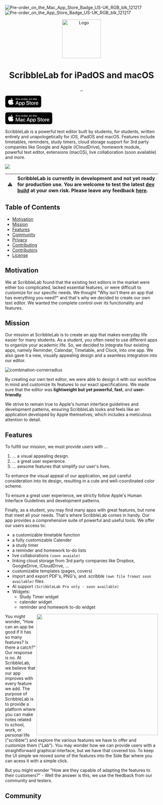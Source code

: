![Pre-order_on_the_Mac_App_Store_Badge_US-UK_RGB_blk_121217](https://github.com/ScribbleLabApp/ScribbleLab/assets/129311622/7486cc03-d3aa-4a5c-9d23-c153e536a89b)![Pre-order_on_the_App_Store_Badge_US-UK_RGB_blk_121217](https://github.com/ScribbleLabApp/ScribbleLab/assets/129311622/61de547e-25c1-44c8-8b88-db07107d757d)<p align="center">
  <img src="https://github.com/ScribbleLabApp/ScribbleLab/assets/129311622/d0f29969-ca3a-42c8-91d4-a3d437226ed9" alt="Logo" height="128">
  <h1 align="center">ScribbleLab for iPadOS and macOS</h1>
</p>

<p align="center">
  <a aria-label="Follow CodeMaster on Github" href="https://github.com/ScribbleLabApp" target="_blank">
    <img alt="" src="https://img.shields.io/badge/Follow%20@ScribbleLabApp-black.svg?style=for-the-badge&logo=Github">
  </a>
  <a aria-label="Read the Documentation" href="" target="_blank">
    <img alt="" src="https://img.shields.io/badge/Documentation-black.svg?style=for-the-badge&logo=readthedocs&logoColor=blue">
  </a>
  <a aria-label="Join the community on Discord (Soon)" href="" target="_blank">
    <img alt="" src="https://img.shields.io/badge/Join%20the%20community%20(Soon)-black.svg?style=for-the-badge&logo=Discord">
  </a>
</p>


<!-- Generator: Adobe Illustrator 21.1.0, SVG Export Plug-In . SVG Version: 6.00 Build 0)  -->
<svg version="1.1" id="livetype" xmlns="http://www.w3.org/2000/svg" xmlns:xlink="http://www.w3.org/1999/xlink" x="0px" y="0px"
	 width="120.6600037px" height="41px" viewBox="0 0 120.6600037 41" enable-background="new 0 0 120.6600037 41"
	 xml:space="preserve">
<g>
	<g>
		<g>
			<g>
				<path fill="#A6A6A6" d="M110.1352768,0H9.5351868C9.1684866,0,8.8061771,0,8.4404564,0.001953
					C8.1343069,0.003906,7.8305969,0.009766,7.5215082,0.014648C6.8559866,0.03125,6.1821566,0.072266,5.5176067,0.191406
					C4.848177,0.308594,4.2261066,0.508789,3.6167269,0.818359C3.0180967,1.125,2.4712083,1.52344,1.9980768,1.99707
					c-0.47852,0.4736301-0.875,1.0224601-1.17822,1.6210901c-0.311039,0.6084001-0.508305,1.2334001-0.625004,1.9033201
					c-0.120606,0.6621099-0.162109,1.3320398-0.179199,2.0019598C0.0063758,7.83008,0.0053998,8.1377001,0.0005084,8.4443398
					c0,0.3622999,0,0.7255802,0,1.0917902v20.928669c0,0.3691998,0,0.7304993,0,1.0937996
					c0.0048914,0.3105011,0.0058674,0.6112995,0.0151454,0.9218998c0.01709,0.669899,0.058593,1.3398018,0.179199,2.0018997
					c0.116699,0.6699028,0.313965,1.2979012,0.625004,1.9043007c0.30322,0.5956993,0.6997,1.1445999,1.17822,1.6142998
					c0.4731315,0.4775009,1.0200199,0.875,1.6186501,1.1786995c0.6093798,0.3125,1.2314501,0.5098,1.9008799,0.6308022
					c0.6645498,0.1191978,1.3383799,0.1582985,2.0039015,0.1767998c0.3090887,0.0067978,0.6127987,0.0107002,0.9189482,0.0107002
					C8.8061771,40,9.1684866,40,9.5351868,40h100.60009c0.3593979,0,0.7246017,0,1.0839996-0.0019989
					c0.3047028,0,0.6172028-0.0039024,0.9218979-0.0107002c0.669899-0.0185013,1.3418045-0.0576019,2-0.1767998
					c0.669899-0.1210022,1.2929001-0.3183022,1.9082031-0.6308022c0.5976028-0.3036995,1.1445007-0.7011986,1.6172028-1.1786995
					c0.4764938-0.4696999,0.8730011-1.0186005,1.1815948-1.6142998c0.3066025-0.6063995,0.5059052-1.2343979,0.6191025-1.9043007
					c0.1231003-0.6620979,0.1621017-1.3320007,0.1856003-2.0018997c0.0038986-0.3106003,0.0038986-0.6113987,0.0038986-0.9218998
					c0.0078049-0.3633003,0.0078049-0.7245998,0.0078049-1.0937996V9.53613c0-0.36621,0-0.7294903-0.0078049-1.0917902
					c0-0.3066397,0-0.6142597-0.0038986-0.9208999c-0.0234985-0.66992-0.0625-1.3398499-0.1856003-2.0019598
					c-0.1131973-0.66992-0.3125-1.29492-0.6191025-1.9033201c-0.3085938-0.59863-0.705101-1.14746-1.1815948-1.6210901
					c-0.472702-0.47363-1.0195999-0.87207-1.6172028-1.1787109c-0.615303-0.30957-1.2383041-0.509765-1.9082031-0.626953
					c-0.6581955-0.11914-1.330101-0.160156-2-0.176758c-0.3046951-0.004882-0.6171951-0.010742-0.9218979-0.012695
					C110.8598785,0,110.4946747,0,110.1352768,0L110.1352768,0z"/>
				<path d="M8.4453363,39.125c-0.3046799,0-0.6020494-0.0038986-0.9042897-0.0107002
					c-0.5590796-0.0157013-1.2221699-0.0468979-1.8691397-0.1631012c-0.6103501-0.1103973-1.1528401-0.2901001-1.6567402-0.5478973
					c-0.5214901-0.2646027-0.9902401-0.6063995-1.39697-1.0166016c-0.4140699-0.4062004-0.7543999-0.8730011-1.02051-1.3964996
					c-0.25928-0.5047989-0.43653-1.0467987-0.5429784-1.6571999c-0.1220616-0.672802-0.1533116-1.3554993-0.1665-1.875
					c-0.0063416-0.2108994-0.0146416-0.9130993-0.0146416-0.9130993V8.4443398c0,0,0.00879-0.6914096,0.0146416-0.8945398
					C0.9013968,7.0258799,0.9326468,6.34375,1.0537368,5.6777301c0.1069399-0.61377,0.2841716-1.1552701,0.54346-1.6621003
					C1.8628083,3.49121,2.2036467,3.02197,2.6123369,2.6176801C3.0259068,2.2036099,3.4966068,1.86084,4.0146766,1.59521
					C4.5283465,1.33447,5.0698566,1.15625,5.6679969,1.05127c0.6733398-0.120606,1.3559599-0.150879,1.8754897-0.164063
					L8.4458265,0.875h102.7685547l0.9131012,0.012695c0.5126953,0.012696,1.1952972,0.042969,1.8583984,0.162595
					c0.6025009,0.1054701,1.1474991,0.28467,1.6708984,0.54785c0.5127029,0.2627,0.982399,0.6054699,1.3916016,1.01563
					c0.4092026,0.40625,0.7518997,0.8779299,1.0233994,1.4043002c0.2578049,0.51123,0.4336014,1.0527296,0.535202,1.6489196
					c0.1161957,0.6308603,0.152298,1.27881,0.1737976,1.8872104c0.0028992,0.2831998,0.0028992,0.5873995,0.0028992,0.8901396
					c0.0079041,0.375,0.0079041,0.7319298,0.0079041,1.0917902v20.928669c0,0.3633003,0,0.7178001-0.0079041,1.075201
					c0,0.3251991,0,0.6231003-0.0038986,0.9296989c-0.0205002,0.5889015-0.0566025,1.2364006-0.1708984,1.8535004
					c-0.1035004,0.6133003-0.2792969,1.1553001-0.5400009,1.6699982c-0.2695007,0.5195007-0.6122971,0.9892006-1.0156021,1.3857002
					c-0.4131012,0.4180031-0.881897,0.7588005-1.3993988,1.0225029c-0.5186005,0.2635994-1.0478973,0.4384003-1.6679993,0.5497971
					c-0.6406021,0.1162033-1.3037033,0.1473999-1.8692017,0.1631012c-0.2929001,0.0068016-0.5996017,0.0107002-0.8973999,0.0107002
					l-1.0839996,0.0019989L8.4453363,39.125z"/>
			</g>
		</g>
		<g id="XMLID_20_">
			<g id="XMLID_22_">
				<g id="XMLID_23_">
					<path id="XMLID_25_" fill="#FFFFFF" d="M24.7693844,20.3006763c-0.0250092-2.7508278,2.2523365-4.0894947,2.3565598-4.1520615
						c-1.289587-1.880518-3.2889233-2.137701-3.9911633-2.1576748c-1.6792431-0.1762638-3.307188,1.0048323-4.1629009,1.0048323
						c-0.8722649,0-2.1897697-0.9873343-3.6085024-0.9581413c-1.8263159,0.0283384-3.5356064,1.0857515-4.4729204,2.7278662
						c-1.9339523,3.3484154-0.4914055,8.2694664,1.3612013,10.976078c0.9269009,1.3253498,2.0101767,2.8057976,3.4276285,2.7533016
						c1.3870659-0.0575314,1.9051018-0.8844776,3.5793953-0.8844776c1.6587582,0,2.1447868,0.8844776,3.5910034,0.8511028
						c1.4883862-0.0241566,2.4261265-1.3312416,3.3205109-2.6691399c1.0711498-1.5195389,1.5012684-3.0158634,1.518425-3.092514
						C27.6539669,24.6881542,24.7977238,23.598732,24.7693844,20.3006763z"/>
					<path id="XMLID_24_" fill="#FFFFFF" d="M22.0377636,12.2108879c0.7456856-0.933217,1.2562103-2.2023182,1.1145172-3.4906235
						c-1.0798626,0.0478859-2.4303093,0.7464542-3.2075768,1.6596127c-0.6877289,0.8039846-1.302475,2.1223364-1.1437111,3.3613911
						C20.0138435,13.8313208,21.2592144,13.1294231,22.0377636,12.2108879z"/>
				</g>
			</g>
			<g>
				<path fill="#FFFFFF" d="M42.3027763,27.1396484h-4.7333984l-1.1367188,3.3564453h-2.0048828l4.4833984-12.4179688h2.0830078
					l4.4833984,12.4179688h-2.0390739L42.3027763,27.1396484z M38.0596123,25.5908203h3.7519531l-1.8496094-5.4472656h-0.0517578
					L38.0596123,25.5908203z"/>
				<path fill="#FFFFFF" d="M55.1601982,25.9697266c0,2.8134766-1.5058594,4.6210938-3.7783203,4.6210938
					c-1.2900391,0-2.3144531-0.5771484-2.8486328-1.5839844h-0.0429688v4.484375h-1.8583984V21.4423828h1.7988281v1.5058594
					h0.0341797c0.5166016-0.9716797,1.6181641-1.6005859,2.8828125-1.6005859
					C53.6455498,21.3476562,55.1601982,23.1640625,55.1601982,25.9697266z M53.250042,25.9697266
					c0-1.8330078-0.9472656-3.0380859-2.3925781-3.0380859c-1.4199219,0-2.375,1.2304688-2.375,3.0380859
					c0,1.8242188,0.9550781,3.0458984,2.375,3.0458984C52.3027763,29.015625,53.250042,27.8193359,53.250042,25.9697266z"/>
				<path fill="#FFFFFF" d="M65.1250381,25.9697266c0,2.8134766-1.5058556,4.6210938-3.7783165,4.6210938
					c-1.2900391,0-2.3144531-0.5771484-2.8486328-1.5839844h-0.0429688v4.484375h-1.8583984V21.4423828h1.7988281v1.5058594
					h0.0341797c0.5166016-0.9716797,1.6181641-1.6005859,2.8828125-1.6005859
					C63.6103935,21.3476562,65.1250381,23.1640625,65.1250381,25.9697266z M63.2148857,25.9697266
					c0-1.8330078-0.9472656-3.0380859-2.3925781-3.0380859c-1.4199219,0-2.375,1.2304688-2.375,3.0380859
					c0,1.8242188,0.9550781,3.0458984,2.375,3.0458984C62.2676201,29.015625,63.2148857,27.8193359,63.2148857,25.9697266z"/>
				<path fill="#FFFFFF" d="M71.7109756,27.0361328c0.1376953,1.2314453,1.3339844,2.0400391,2.96875,2.0400391
					c1.5664062,0,2.6933594-0.8085938,2.6933594-1.9189453c0-0.9638672-0.6796875-1.5410156-2.2890625-1.9365234
					l-1.609375-0.3876953c-2.2802734-0.5507812-3.3388672-1.6171875-3.3388672-3.3476562
					c0-2.1425781,1.8671875-3.6142578,4.5185547-3.6142578c2.6240234,0,4.4228516,1.4716797,4.4833984,3.6142578h-1.8759766
					c-0.1123047-1.2392578-1.1367188-1.9873047-2.6337891-1.9873047s-2.5214844,0.7568359-2.5214844,1.8583984
					c0,0.8779297,0.6542969,1.3945312,2.2548828,1.7900391l1.3681641,0.3359375
					c2.5478516,0.6025391,3.6064453,1.6259766,3.6064453,3.4423828c0,2.3232422-1.8505859,3.7783203-4.7939453,3.7783203
					c-2.7539062,0-4.6132812-1.4208984-4.7333984-3.6669922H71.7109756z"/>
				<path fill="#FFFFFF" d="M83.3467178,19.2998047v2.1425781h1.7216797v1.4716797h-1.7216797v4.9912109
					c0,0.7753906,0.3447266,1.1367188,1.1015625,1.1367188c0.1894531,0,0.4912109-0.0263672,0.6113281-0.0429688v1.4628906
					c-0.2060547,0.0517578-0.6191406,0.0859375-1.0322266,0.0859375c-1.8330078,0-2.5478516-0.6884766-2.5478516-2.4443359
					v-5.1894531h-1.3164062v-1.4716797h1.3164062v-2.1425781H83.3467178z"/>
				<path fill="#FFFFFF" d="M86.0654678,25.9697266c0-2.8486328,1.6777344-4.6386719,4.2939453-4.6386719
					c2.625,0,4.2949219,1.7900391,4.2949219,4.6386719c0,2.8564453-1.6611328,4.6386719-4.2949219,4.6386719
					C87.7266006,30.6083984,86.0654678,28.8261719,86.0654678,25.9697266z M92.7607803,25.9697266
					c0-1.9541016-0.8955078-3.1074219-2.4013672-3.1074219s-2.4003906,1.1621094-2.4003906,3.1074219
					c0,1.9619141,0.8945312,3.1064453,2.4003906,3.1064453S92.7607803,27.9316406,92.7607803,25.9697266z"/>
				<path fill="#FFFFFF" d="M96.1865616,21.4423828h1.7724609v1.5410156h0.0429688
					c0.2841797-1.0244141,1.1103516-1.6357422,2.1777344-1.6357422c0.2666016,0,0.4902344,0.0351562,0.6367188,0.0693359v1.7382812
					c-0.1464844-0.0605469-0.4736328-0.1123047-0.8349609-0.1123047c-1.1962891,0-1.9365234,0.8095703-1.9365234,2.0830078
					v5.3701172h-1.8583984V21.4423828z"/>
				<path fill="#FFFFFF" d="M109.3848038,27.8369141c-0.25,1.6435547-1.8505859,2.7714844-3.8984375,2.7714844
					c-2.6337891,0-4.2685547-1.7646484-4.2685547-4.5957031c0-2.8398438,1.6435547-4.6816406,4.1904297-4.6816406
					c2.5048828,0,4.0800781,1.7207031,4.0800781,4.4658203v0.6367188h-6.3945312v0.1123047
					c0,1.5488281,0.9726562,2.5644531,2.4355469,2.5644531c1.0322266,0,1.8417969-0.4902344,2.0908203-1.2734375H109.3848038z
					 M103.1025772,25.1347656h4.5263672c-0.0429688-1.3857422-0.9296875-2.2978516-2.2207031-2.2978516
					C104.1260147,22.8369141,103.1973038,23.7666016,103.1025772,25.1347656z"/>
			</g>
		</g>
	</g>
	<g id="XMLID_1_">
		<g>
			<path fill="#FFFFFF" d="M38.0083427,8.730957c1.1660156,0,1.9677734,0.8061523,1.9677734,1.9887695
				c0,1.1660156-0.8261719,1.9682617-1.9970703,1.9682617h-1.3808594v2.0097656h-0.9267578V8.730957H38.0083427z
				 M36.5981865,11.8735352h1.1660156c0.7978516,0,1.265625-0.4135742,1.265625-1.1538086
				c0-0.7568359-0.4511719-1.1704102-1.265625-1.1704102h-1.1660156V11.8735352z"/>
			<path fill="#FFFFFF" d="M41.1899834,10.1948242h0.8554688v0.6904297h0.0664062
				c0.1279297-0.4423828,0.6279297-0.7651367,1.2158203-0.7651367c0.1318359,0,0.3017578,0.012207,0.3964844,0.0371094v0.8769531
				c-0.0742188-0.0249023-0.3388672-0.0537109-0.4960938-0.0537109c-0.6738281,0-1.1494141,0.4257812-1.1494141,1.0585938v2.6586914
				h-0.8886719V10.1948242z"/>
			<path fill="#FFFFFF" d="M48.3979912,13.4819336c-0.2021484,0.8066406-0.921875,1.3027344-1.9511719,1.3027344
				c-1.2900391,0-2.0800781-0.8847656-2.0800781-2.3242188c0-1.4389648,0.8066406-2.3525391,2.0761719-2.3525391
				c1.2529297,0,2.0087891,0.855957,2.0087891,2.2700195v0.3100586h-3.1796875v0.0498047
				c0.0292969,0.7895508,0.4882812,1.2900391,1.1992188,1.2900391c0.5380859,0,0.90625-0.1943359,1.0712891-0.5458984H48.3979912z
				 M45.2720146,12.0307617h2.2744141c-0.0205078-0.7070312-0.4501953-1.1665039-1.1083984-1.1665039
				C45.7808037,10.8642578,45.3218193,11.3276367,45.2720146,12.0307617z"/>
			<path fill="#FFFFFF" d="M49.6606865,12.7294922v-0.8725586h2.7128906v0.8725586H49.6606865z"/>
			<path fill="#FFFFFF" d="M53.5786552,12.4443359c0-1.4516602,0.8105469-2.3364258,2.125-2.3364258
				c1.3115234,0,2.1220703,0.8847656,2.1220703,2.3364258c0,1.4594727-0.8066406,2.340332-2.1220703,2.340332
				C54.3852959,14.784668,53.5786552,13.9038086,53.5786552,12.4443359z M56.9116631,12.4443359
				c0-0.9760742-0.4384766-1.546875-1.2080078-1.546875c-0.7724609,0-1.2070312,0.5708008-1.2070312,1.546875
				c0,0.9838867,0.4345703,1.550293,1.2070312,1.550293C56.4731865,13.9946289,56.9116631,13.4243164,56.9116631,12.4443359z"/>
			<path fill="#FFFFFF" d="M59.0181084,10.1948242h0.8554688v0.6904297h0.0664062
				c0.1279297-0.4423828,0.6279297-0.7651367,1.2158203-0.7651367c0.1318359,0,0.3017578,0.012207,0.3964844,0.0371094v0.8769531
				c-0.0742188-0.0249023-0.3388672-0.0537109-0.4960938-0.0537109c-0.6738281,0-1.1494141,0.4257812-1.1494141,1.0585938v2.6586914
				h-0.8886719V10.1948242z"/>
			<path fill="#FFFFFF" d="M62.1958427,12.4443359c0-1.4228516,0.7314453-2.3242188,1.8691368-2.3242188
				c0.6162109,0,1.137207,0.293457,1.3813477,0.7900391h0.0664062V8.4370117h0.8886719v6.2607422h-0.8515625v-0.7114258h-0.0703125
				c-0.2685547,0.4921875-0.7944336,0.7856445-1.4145508,0.7856445
				C62.9194756,14.7719727,62.1958427,13.8706055,62.1958427,12.4443359z M63.1138115,12.4443359
				c0,0.9550781,0.4501953,1.5297852,1.2031212,1.5297852c0.7495117,0,1.2124023-0.5830078,1.2124023-1.5258789
				c0-0.9384766-0.4677734-1.5297852-1.2124023-1.5297852C63.5688896,10.918457,63.1138115,11.4970703,63.1138115,12.4443359z"/>
			<path fill="#FFFFFF" d="M71.6670303,13.4819336c-0.2021484,0.8066406-0.921875,1.3027344-1.9511719,1.3027344
				c-1.2900391,0-2.0800781-0.8847656-2.0800781-2.3242188c0-1.4389648,0.8066406-2.3525391,2.0761719-2.3525391
				c1.2529297,0,2.0087891,0.855957,2.0087891,2.2700195v0.3100586h-3.1796875v0.0498047
				c0.0292969,0.7895508,0.4882812,1.2900391,1.1992188,1.2900391c0.5380859,0,0.90625-0.1943359,1.0712891-0.5458984H71.6670303z
				 M68.5410538,12.0307617h2.2744141c-0.0205078-0.7070312-0.4501953-1.1665039-1.1083984-1.1665039
				C69.0498428,10.8642578,68.5908585,11.3276367,68.5410538,12.0307617z"/>
			<path fill="#FFFFFF" d="M72.9141006,10.1948242h0.8554688v0.6904297h0.0664062
				c0.1279297-0.4423828,0.6279297-0.7651367,1.2158203-0.7651367c0.1318359,0,0.3017578,0.012207,0.3964844,0.0371094v0.8769531
				c-0.0742188-0.0249023-0.3388672-0.0537109-0.4960938-0.0537109c-0.6738281,0-1.1494141,0.4257812-1.1494141,1.0585938v2.6586914
				h-0.8886719V10.1948242z"/>
			<path fill="#FFFFFF" d="M78.6494522,12.4443359c0-1.4516602,0.8105469-2.3364258,2.125-2.3364258
				c1.3115234,0,2.1220703,0.8847656,2.1220703,2.3364258c0,1.4594727-0.8066406,2.340332-2.1220703,2.340332
				C79.4560928,14.784668,78.6494522,13.9038086,78.6494522,12.4443359z M81.98246,12.4443359
				c0-0.9760742-0.4384766-1.546875-1.2080078-1.546875c-0.7724609,0-1.2070312,0.5708008-1.2070312,1.546875
				c0,0.9838867,0.4345703,1.550293,1.2070312,1.550293C81.5439835,13.9946289,81.98246,13.4243164,81.98246,12.4443359z"/>
			<path fill="#FFFFFF" d="M84.0898819,10.1948242h0.8554688v0.715332h0.0664062
				c0.21875-0.5004883,0.6660156-0.8022461,1.34375-0.8022461c1.0048828,0,1.5585938,0.6035156,1.5585938,1.6748047v2.9150391
				h-0.8886719v-2.6918945c0-0.7236328-0.3144531-1.0834961-0.9716797-1.0834961s-1.0751953,0.4384766-1.0751953,1.1411133
				v2.6342773h-0.8886719V10.1948242z"/>
			<path fill="#FFFFFF" d="M92.9346085,9.0737305v1.1416016h0.9755859v0.7485352h-0.9755859v2.3154297
				c0,0.4716797,0.1943359,0.6782227,0.6367188,0.6782227c0.1367188,0,0.2148438-0.0083008,0.3388672-0.0205078v0.7402344
				c-0.1445312,0.0244141-0.3095703,0.0454102-0.4833984,0.0454102c-0.9882812,0-1.3818359-0.3476562-1.3818359-1.2158203
				v-2.5429688h-0.7148438V10.215332H92.04496V9.0737305H92.9346085z"/>
			<path fill="#FFFFFF" d="M95.1240616,8.4370117h0.8808594v2.4814453h0.0703125
				c0.21875-0.5048828,0.6943359-0.8066406,1.3730469-0.8066406c0.9589844,0,1.5507812,0.6079102,1.5507812,1.6787109v2.9072266
				h-0.8896484v-2.6879883c0-0.7192383-0.3349609-1.0834961-0.9628906-1.0834961
				c-0.7285156,0-1.1337891,0.4594727-1.1337891,1.1416016v2.6298828h-0.8886719V8.4370117z"/>
			<path fill="#FFFFFF" d="M104.1807022,13.4819336c-0.2021484,0.8066406-0.921875,1.3027344-1.9511719,1.3027344
				c-1.2900391,0-2.0800781-0.8847656-2.0800781-2.3242188c0-1.4389648,0.8066406-2.3525391,2.0761719-2.3525391
				c1.2529297,0,2.0087891,0.855957,2.0087891,2.2700195v0.3100586h-3.1796875v0.0498047
				c0.0292969,0.7895508,0.4882812,1.2900391,1.1992188,1.2900391c0.5380859,0,0.90625-0.1943359,1.0712891-0.5458984H104.1807022z
				 M101.0547256,12.0307617h2.2744141c-0.0205078-0.7070312-0.4501953-1.1665039-1.1083984-1.1665039
				C101.5635147,10.8642578,101.1045303,11.3276367,101.0547256,12.0307617z"/>
		</g>
	</g>
</g>
<g>
</g>
<g>
</g>
<g>
</g>
<g>
</g>
<g>
</g>
<g>
</g>
</svg>

<?xml version="1.0" encoding="utf-8"?>
<!-- Generator: Adobe Illustrator 21.1.0, SVG Export Plug-In . SVG Version: 6.00 Build 0)  -->
<svg version="1.1" id="livetype" xmlns="http://www.w3.org/2000/svg" xmlns:xlink="http://www.w3.org/1999/xlink" x="0px" y="0px"
	 width="157.1100006px" height="41px" viewBox="0 0 157.1100006 41" enable-background="new 0 0 157.1100006 41"
	 xml:space="preserve">
<g>
	<g>
		<g>
			<g>
				<g>
					<g>
						<g>
							<path fill="#A6A6A6" d="M146.5800018,0H9.5351858C9.1684856,0,8.8061762,0,8.4404554,0.001953
								C8.134306,0.003906,7.830596,0.009766,7.5215077,0.014648C6.8559856,0.03125,6.1821561,0.072266,5.5176058,0.191406
								C4.848176,0.308594,4.2261057,0.508789,3.6167259,0.818359C3.018096,1.125,2.4712079,1.52344,1.9980758,1.99707
								c-0.47852,0.4736301-0.875,1.0224601-1.17822,1.6210901c-0.311039,0.6084001-0.508305,1.2334001-0.625004,1.9033201
								c-0.120606,0.6621099-0.162109,1.3320398-0.179199,2.0019598C0.0063749,7.83008,0.0053989,8.1377001,0.0005079,8.4443398
								c0,0.3622999,0,0.7255802,0,1.0917902v20.928669c0,0.3691998,0,0.7304993,0,1.0937996
								c0.0048909,0.3105011,0.0058669,0.6112995,0.0151449,0.9218998c0.01709,0.669899,0.058593,1.3398018,0.179199,2.0018997
								c0.116699,0.6699028,0.313965,1.2979012,0.625004,1.9043007c0.30322,0.5956993,0.6996999,1.1445999,1.17822,1.6142998
								c0.473132,0.4775009,1.0200201,0.875,1.6186501,1.1786995c0.6093798,0.3125,1.2314501,0.5098,1.9008799,0.6308022
								c0.6645503,0.1191978,1.3383799,0.1582985,2.003902,0.1767998c0.3090882,0.0067978,0.6127982,0.0107002,0.9189477,0.0107002
								C8.8061762,40,9.1684856,40,9.5351858,40h137.0448151c0.3594055,0,0.7246094,0,1.0839996-0.0019989
								c0.3047028,0,0.6172028-0.0039024,0.9219055-0.0107002c0.6699066-0.0185013,1.3417969-0.0576019,2-0.1767998
								c0.6699066-0.1210022,1.2929077-0.3183022,1.9082031-0.6308022c0.5975952-0.3036995,1.1445007-0.7011986,1.6172028-1.1786995
								c0.4765015-0.4696999,0.8730011-1.0186005,1.1815948-1.6142998c0.3065948-0.6063995,0.5059052-1.2343979,0.6190948-1.9043007
								c0.1231079-0.6620979,0.1621094-1.3320007,0.1856079-2.0018997c0.003891-0.3106003,0.003891-0.6113987,0.003891-0.9218998
								c0.0078125-0.3633003,0.0078125-0.7245998,0.0078125-1.0937996V9.53613c0-0.36621,0-0.7294903-0.0078125-1.0917902
								c0-0.3066397,0-0.6142597-0.003891-0.9208999c-0.0234985-0.66992-0.0625-1.3398499-0.1856079-2.0019598
								c-0.1131897-0.66992-0.3125-1.29492-0.6190948-1.9033201c-0.3085938-0.59863-0.7050934-1.14746-1.1815948-1.6210901
								c-0.472702-0.47363-1.0196075-0.87207-1.6172028-1.1787109c-0.6152954-0.30957-1.2382965-0.509765-1.9082031-0.626953
								c-0.6582031-0.11914-1.3300934-0.160156-2-0.176758c-0.3047028-0.004882-0.6172028-0.010742-0.9219055-0.012695
								C147.3046112,0,146.9394073,0,146.5800018,0L146.5800018,0z"/>
							<path d="M8.4453354,39.125c-0.3046799,0-0.6020494-0.0038986-0.9042897-0.0107002
								c-0.5590796-0.0157013-1.2221699-0.0468979-1.8691397-0.1631012
								c-0.6103501-0.1103973-1.1528401-0.2901001-1.6567402-0.5478973c-0.5214899-0.2646027-0.9902399-0.6063995-1.39697-1.0166016
								c-0.4140699-0.4062004-0.7543999-0.8730011-1.02051-1.3964996c-0.25928-0.5047989-0.43653-1.0467987-0.5429779-1.6571999
								c-0.122062-0.672802-0.153312-1.3554993-0.1665-1.875c-0.0063421-0.2108994-0.0146421-0.9130993-0.0146421-0.9130993
								V8.4443398c0,0,0.00879-0.6914096,0.0146421-0.8945398C0.9013959,7.0258799,0.9326459,6.34375,1.0537359,5.6777301
								c0.10694-0.61377,0.2841721-1.1552701,0.54346-1.6621003C1.8628079,3.49121,2.2036459,3.02197,2.6123359,2.6176801
								C3.0259058,2.2036099,3.4966059,1.86084,4.0146761,1.59521C4.5283461,1.33447,5.0698557,1.15625,5.6679959,1.05127
								c0.6733398-0.120606,1.3559599-0.150879,1.8754897-0.164063L8.4458256,0.875h139.2132721l0.9131012,0.012695
								c0.5126953,0.012696,1.1952972,0.042969,1.8583984,0.162595c0.6025085,0.1054701,1.1475067,0.28467,1.6708984,0.54785
								c0.5127106,0.2627,0.9824066,0.6054699,1.3916016,1.01563c0.4092102,0.40625,0.7519073,0.8779299,1.023407,1.4043002
								c0.2577972,0.51123,0.4335938,1.0527296,0.535202,1.6489196c0.1161957,0.6308603,0.152298,1.27881,0.1737976,1.8872104
								c0.0028992,0.2831998,0.0028992,0.5873995,0.0028992,0.8901396c0.0079041,0.375,0.0079041,0.7319298,0.0079041,1.0917902
								v20.928669c0,0.3633003,0,0.7178001-0.0079041,1.075201c0,0.3251991,0,0.6231003-0.0039062,0.9296989
								c-0.0204926,0.5889015-0.0565948,1.2364006-0.1708984,1.8535004
								c-0.1035004,0.6133003-0.2792969,1.1553001-0.5399933,1.6699982
								c-0.2695007,0.5195007-0.6123047,0.9892006-1.0156097,1.3857002
								c-0.4131012,0.4180031-0.881897,0.7588005-1.3993988,1.0225029
								c-0.5186005,0.2635994-1.0478973,0.4384003-1.6679993,0.5497971
								c-0.6405945,0.1162033-1.3036957,0.1473999-1.8692017,0.1631012
								c-0.2928925,0.0068016-0.5995941,0.0107002-0.8973999,0.0107002l-1.0839996,0.0019989L8.4453354,39.125z"/>
						</g>
					</g>
				</g>
			</g>
		</g>
		<g id="XMLID_80_">
			<g id="XMLID_81_">
				<g id="XMLID_82_">
					<g id="XMLID_407_">
						<path id="XMLID_410_" fill="#FFFFFF" d="M24.7693825,20.3006763
							c-0.0250092-2.7508278,2.2523384-4.0894947,2.3565598-4.1520615c-1.2895851-1.880518-3.2889233-2.137701-3.9911613-2.1576748
							c-1.679245-0.1762638-3.3071899,1.0048323-4.1629009,1.0048323c-0.8722668,0-2.1897697-0.9873343-3.6085033-0.9581413
							c-1.8263159,0.0283384-3.5356064,1.0857515-4.4729204,2.7278662
							c-1.9339523,3.3484154-0.4914055,8.2694664,1.3612013,10.976078c0.9269009,1.3253498,2.0101767,2.8057976,3.4276285,2.7533016
							c1.3870649-0.0575314,1.9051027-0.8844776,3.5793962-0.8844776c1.6587582,0,2.1447849,0.8844776,3.5910034,0.8511028
							c1.4883842-0.0241566,2.4261265-1.3312416,3.3205109-2.6691399c1.0711498-1.5195389,1.5012684-3.0158634,1.518425-3.092514
							C27.653965,24.6881542,24.7977219,23.598732,24.7693825,20.3006763z"/>
						<path id="XMLID_409_" fill="#FFFFFF" d="M22.0377617,12.2108879c0.7456856-0.933217,1.2562122-2.2023182,1.1145172-3.4906235
							c-1.0798626,0.0478859-2.4303074,0.7464542-3.2075768,1.6596127c-0.687727,0.8039846-1.302475,2.1223364-1.1437092,3.3613911
							C20.0138416,13.8313208,21.2592125,13.1294231,22.0377617,12.2108879z"/>
					</g>
				</g>
				<g>
					<path fill="#FFFFFF" d="M46.1494522,30.4960938v-9.1396484h-0.0605469l-3.7431641,9.0449219h-1.4287109l-3.7529297-9.0449219
						h-0.0595703v9.1396484H35.348671V18.078125h2.2294922l4.0185547,9.8017578h0.0683594l4.0107422-9.8017578h2.2373047v12.4179688
						H46.1494522z"/>
					<path fill="#FFFFFF" d="M49.3965225,27.9228516c0-1.5830078,1.2128906-2.5390625,3.3652344-2.6679688l2.4785156-0.1376953
						v-0.6884766c0-1.0068359-0.6630859-1.5751953-1.7910156-1.5751953c-1.0322266,0-1.7548828,0.4912109-1.9013672,1.2744141
						h-1.7382812c0.0517578-1.6357422,1.5751953-2.796875,3.6914062-2.796875c2.1601562,0,3.5888672,1.1787109,3.5888672,2.9599609
						v6.2050781h-1.78125v-1.4892578h-0.0429688c-0.5253906,1.0068359-1.6699219,1.6445312-2.8574219,1.6445312
						C50.6357803,30.6513672,49.3965225,29.5498047,49.3965225,27.9228516z M55.2402725,27.1054688v-0.6972656l-2.2294922,0.1376953
						c-1.1103516,0.0693359-1.7382812,0.5507812-1.7382812,1.3251953c0,0.7919922,0.6542969,1.3085938,1.6523438,1.3085938
						C54.2246475,29.1796875,55.2402725,28.2841797,55.2402725,27.1054688z"/>
					<path fill="#FFFFFF" d="M64.8935928,24.5576172c-0.1630859-0.9550781-0.9121094-1.6689453-2.1337891-1.6689453
						c-1.4287109,0-2.375,1.1962891-2.375,3.0810547c0,1.9277344,0.9550781,3.0888672,2.3916016,3.0888672
						c1.1533203,0,1.9111328-0.5761719,2.1171875-1.6259766h1.7900391
						c-0.2060547,1.9013672-1.7294922,3.1757812-3.9238281,3.1757812c-2.5820312,0-4.2685547-1.7646484-4.2685547-4.6386719
						c0-2.8144531,1.6865234-4.6386719,4.2509766-4.6386719c2.3242188,0,3.7695312,1.4628906,3.9248047,3.2265625H64.8935928z"/>
					<path fill="#FFFFFF" d="M78.7598038,27.1396484h-4.7333984l-1.1367188,3.3564453h-2.0048828l4.4833984-12.4179688H77.45121
						l4.4833984,12.4179688H79.895546L78.7598038,27.1396484z M74.5166397,25.5908203h3.7519531l-1.8496094-5.4472656h-0.0517578
						L74.5166397,25.5908203z"/>
					<path fill="#FFFFFF" d="M91.6172256,25.9697266c0,2.8134766-1.5058594,4.6210938-3.7783203,4.6210938
						c-1.2900391,0-2.3144531-0.5771484-2.8486328-1.5839844h-0.0429688v4.484375h-1.8583984V21.4423828h1.7988281v1.5058594
						h0.0341797c0.5165939-0.9716797,1.6181641-1.6005859,2.8828125-1.6005859
						C90.1025772,21.3476562,91.6172256,23.1640625,91.6172256,25.9697266z M89.7070694,25.9697266
						c0-1.8330078-0.9472656-3.0380859-2.3925781-3.0380859c-1.4199219,0-2.375,1.2304688-2.375,3.0380859
						c0,1.8242188,0.9550781,3.0458984,2.375,3.0458984C88.7598038,29.015625,89.7070694,27.8193359,89.7070694,25.9697266z"/>
					<path fill="#FFFFFF" d="M101.5820694,25.9697266c0,2.8134766-1.5058594,4.6210938-3.7783203,4.6210938
						c-1.2900391,0-2.3144531-0.5771484-2.8486328-1.5839844h-0.0429688v4.484375h-1.8583984V21.4423828h1.7988281v1.5058594
						h0.0341797c0.5166016-0.9716797,1.6181641-1.6005859,2.8828125-1.6005859
						C100.067421,21.3476562,101.5820694,23.1640625,101.5820694,25.9697266z M99.6719131,25.9697266
						c0-1.8330078-0.9472656-3.0380859-2.3925781-3.0380859c-1.4199219,0-2.375,1.2304688-2.375,3.0380859
						c0,1.8242188,0.9550781,3.0458984,2.375,3.0458984C98.7246475,29.015625,99.6719131,27.8193359,99.6719131,25.9697266z"/>
					<path fill="#FFFFFF" d="M108.1680069,27.0361328c0.1376953,1.2314453,1.3339844,2.0400391,2.96875,2.0400391
						c1.5664062,0,2.6933594-0.8085938,2.6933594-1.9189453c0-0.9638672-0.6796875-1.5410156-2.2890625-1.9365234
						l-1.609375-0.3876953c-2.2802734-0.5507812-3.3388672-1.6171875-3.3388672-3.3476562
						c0-2.1425781,1.8671875-3.6142578,4.5185547-3.6142578c2.6240234,0,4.4228516,1.4716797,4.4833984,3.6142578h-1.8759766
						c-0.1123047-1.2392578-1.1367188-1.9873047-2.6337891-1.9873047s-2.521492,0.7568359-2.521492,1.8583984
						c0,0.8779297,0.6543045,1.3945312,2.2548904,1.7900391l1.3681641,0.3359375
						c2.5478516,0.6025391,3.6064453,1.6259766,3.6064453,3.4423828c0,2.3232422-1.8505859,3.7783203-4.7939453,3.7783203
						c-2.7539062,0-4.6132812-1.4208984-4.7333984-3.6669922H108.1680069z"/>
					<path fill="#FFFFFF" d="M119.8037491,19.2998047v2.1425781h1.7216797v1.4716797h-1.7216797v4.9912109
						c0,0.7753906,0.3447266,1.1367188,1.1015625,1.1367188c0.1894531,0,0.4912109-0.0263672,0.6113281-0.0429688v1.4628906
						c-0.2060547,0.0517578-0.6191406,0.0859375-1.0322266,0.0859375c-1.8330078,0-2.5478516-0.6884766-2.5478516-2.4443359
						v-5.1894531h-1.3164062v-1.4716797h1.3164062v-2.1425781H119.8037491z"/>
					<path fill="#FFFFFF" d="M122.5215225,25.9697266c0-2.8486328,1.6777344-4.6386719,4.2939453-4.6386719
						c2.6250076,0,4.2949295,1.7900391,4.2949295,4.6386719c0,2.8564453-1.6611328,4.6386719-4.2949295,4.6386719
						C124.1826553,30.6083984,122.5215225,28.8261719,122.5215225,25.9697266z M129.2168427,25.9697266
						c0-1.9541016-0.8955078-3.1074219-2.4013748-3.1074219c-1.5058594,0-2.4013672,1.1621094-2.4013672,3.1074219
						c0,1.9619141,0.8955078,3.1064453,2.4013672,3.1064453C128.3213348,29.0761719,129.2168427,27.9316406,129.2168427,25.9697266z
						"/>
					<path fill="#FFFFFF" d="M132.6436005,21.4423828h1.7724609v1.5410156h0.0429688
						c0.2841797-1.0244141,1.1103516-1.6357422,2.1777344-1.6357422c0.2666016,0,0.4902344,0.0351562,0.6367188,0.0693359v1.7382812
						c-0.1464844-0.0605469-0.4736328-0.1123047-0.8349762-0.1123047c-1.1962738,0-1.9365082,0.8095703-1.9365082,2.0830078
						v5.3701172h-1.8583984V21.4423828z"/>
					<path fill="#FFFFFF" d="M145.8408661,27.8369141c-0.25,1.6435547-1.8505859,2.7714844-3.8984375,2.7714844
						c-2.6337891,0-4.2685547-1.7646484-4.2685547-4.5957031c0-2.8398438,1.6435547-4.6816406,4.1904297-4.6816406
						c2.5048828,0,4.0800781,1.7207031,4.0800781,4.4658203v0.6367188h-6.3945312v0.1123047
						c0,1.5488281,0.9726562,2.5644531,2.4355469,2.5644531c1.0322266,0,1.8417969-0.4902344,2.0908203-1.2734375H145.8408661z
						 M139.5586395,25.1347656h4.5263672c-0.0429688-1.3857422-0.9296875-2.2978516-2.2207031-2.2978516
						C140.582077,22.8369141,139.6533661,23.7666016,139.5586395,25.1347656z"/>
				</g>
			</g>
		</g>
	</g>
	<g>
		<g id="XMLID_1_">
			<g>
				<path fill="#FFFFFF" d="M38.0083389,8.730957c1.1660156,0,1.9677734,0.8061523,1.9677734,1.9887695
					c0,1.1660156-0.8261719,1.9682617-1.9970703,1.9682617h-1.3808594v2.0097656h-0.9267578V8.730957H38.0083389z
					 M36.5981827,11.8735352h1.1660156c0.7978516,0,1.265625-0.4135742,1.265625-1.1538086
					c0-0.7568359-0.4511719-1.1704102-1.265625-1.1704102h-1.1660156V11.8735352z"/>
				<path fill="#FFFFFF" d="M41.1899796,10.1948242h0.8554688v0.6904297h0.0664062
					c0.1279297-0.4423828,0.6279297-0.7651367,1.2158203-0.7651367c0.1318359,0,0.3017578,0.012207,0.3964844,0.0371094v0.8769531
					c-0.0742188-0.0249023-0.3388672-0.0537109-0.4960938-0.0537109c-0.6738281,0-1.1494141,0.4257812-1.1494141,1.0585938
					v2.6586914h-0.8886719V10.1948242z"/>
				<path fill="#FFFFFF" d="M48.3979874,13.4819336c-0.2021484,0.8066406-0.921875,1.3027344-1.9511719,1.3027344
					c-1.2900391,0-2.0800781-0.8847656-2.0800781-2.3242188c0-1.4389648,0.8066406-2.3525391,2.0761719-2.3525391
					c1.2529297,0,2.0087891,0.855957,2.0087891,2.2700195v0.3100586h-3.1796875v0.0498047
					c0.0292969,0.7895508,0.4882812,1.2900391,1.1992188,1.2900391c0.5380859,0,0.90625-0.1943359,1.0712891-0.5458984H48.3979874z
					 M45.2720108,12.0307617h2.2744141c-0.0205078-0.7070312-0.4501953-1.1665039-1.1083984-1.1665039
					C45.7807999,10.8642578,45.3218155,11.3276367,45.2720108,12.0307617z"/>
				<path fill="#FFFFFF" d="M49.6606827,12.7294922v-0.8725586h2.7128906v0.8725586H49.6606827z"/>
				<path fill="#FFFFFF" d="M53.5786514,12.4443359c0-1.4516602,0.8105469-2.3364258,2.125-2.3364258
					c1.3115234,0,2.1220703,0.8847656,2.1220703,2.3364258c0,1.4594727-0.8066406,2.340332-2.1220703,2.340332
					C54.3852921,14.784668,53.5786514,13.9038086,53.5786514,12.4443359z M56.9116592,12.4443359
					c0-0.9760742-0.4384766-1.546875-1.2080078-1.546875c-0.7724609,0-1.2070312,0.5708008-1.2070312,1.546875
					c0,0.9838867,0.4345703,1.550293,1.2070312,1.550293C56.4731827,13.9946289,56.9116592,13.4243164,56.9116592,12.4443359z"/>
				<path fill="#FFFFFF" d="M59.0181046,10.1948242h0.8554688v0.6904297h0.0664062
					c0.1279297-0.4423828,0.6279297-0.7651367,1.2158203-0.7651367c0.1318359,0,0.3017578,0.012207,0.3964844,0.0371094v0.8769531
					c-0.0742188-0.0249023-0.3388672-0.0537109-0.4960938-0.0537109c-0.6738281,0-1.1494141,0.4257812-1.1494141,1.0585938
					v2.6586914h-0.8886719V10.1948242z"/>
				<path fill="#FFFFFF" d="M62.1958389,12.4443359c0-1.4228516,0.7314453-2.3242188,1.8691406-2.3242188
					c0.6162109,0,1.1367188,0.293457,1.3808594,0.7900391h0.0664062V8.4370117h0.8886719v6.2607422h-0.8515625v-0.7114258
					h-0.0703125c-0.2685547,0.4921875-0.7939453,0.7856445-1.4140625,0.7856445
					C62.9194717,14.7719727,62.1958389,13.8706055,62.1958389,12.4443359z M63.1138077,12.4443359
					c0,0.9550781,0.4501953,1.5297852,1.203125,1.5297852c0.7490234,0,1.2119141-0.5830078,1.2119141-1.5258789
					c0-0.9384766-0.4677734-1.5297852-1.2119141-1.5297852C63.5688858,10.918457,63.1138077,11.4970703,63.1138077,12.4443359z"/>
				<path fill="#FFFFFF" d="M71.6665421,13.4819336c-0.2021484,0.8066406-0.921875,1.3027344-1.9511719,1.3027344
					c-1.2900391,0-2.0800781-0.8847656-2.0800781-2.3242188c0-1.4389648,0.8066406-2.3525391,2.0761719-2.3525391
					c1.2529297,0,2.0087891,0.855957,2.0087891,2.2700195v0.3100586h-3.1796875v0.0498047
					c0.0292969,0.7895508,0.4882812,1.2900391,1.1992188,1.2900391c0.5380859,0,0.90625-0.1943359,1.0712891-0.5458984H71.6665421z
					 M68.5405655,12.0307617h2.2744141c-0.0205078-0.7070312-0.4501953-1.1665039-1.1083984-1.1665039
					C69.0493546,10.8642578,68.5903702,11.3276367,68.5405655,12.0307617z"/>
				<path fill="#FFFFFF" d="M72.9136124,10.1948242h0.8554688v0.6904297h0.0664062
					c0.1279297-0.4423828,0.6279297-0.7651367,1.2158203-0.7651367c0.1318359,0,0.3017578,0.012207,0.3964844,0.0371094v0.8769531
					c-0.0742188-0.0249023-0.3388672-0.0537109-0.4960938-0.0537109c-0.6738281,0-1.1494141,0.4257812-1.1494141,1.0585938
					v2.6586914h-0.8886719V10.1948242z"/>
				<path fill="#FFFFFF" d="M78.6489639,12.4443359c0-1.4516602,0.8105469-2.3364258,2.125-2.3364258
					c1.3115234,0,2.1220703,0.8847656,2.1220703,2.3364258c0,1.4594727-0.8066406,2.340332-2.1220703,2.340332
					C79.4556046,14.784668,78.6489639,13.9038086,78.6489639,12.4443359z M81.9819717,12.4443359
					c0-0.9760742-0.4384766-1.546875-1.2080078-1.546875c-0.7724609,0-1.2070312,0.5708008-1.2070312,1.546875
					c0,0.9838867,0.4345703,1.550293,1.2070312,1.550293C81.5434952,13.9946289,81.9819717,13.4243164,81.9819717,12.4443359z"/>
				<path fill="#FFFFFF" d="M84.0898819,10.1948242h0.8554688v0.715332h0.0664062
					c0.21875-0.5004883,0.6660156-0.8022461,1.34375-0.8022461c1.0048828,0,1.5585938,0.6035156,1.5585938,1.6748047v2.9150391
					h-0.8886719v-2.6918945c0-0.7236328-0.3144531-1.0834961-0.9716797-1.0834961s-1.0751953,0.4384766-1.0751953,1.1411133
					v2.6342773h-0.8886719V10.1948242z"/>
				<path fill="#FFFFFF" d="M92.9346085,9.0737305v1.1416016h0.9755859v0.7485352h-0.9755859v2.3154297
					c0,0.4716797,0.1943359,0.6782227,0.6367188,0.6782227c0.1367188,0,0.2148438-0.0083008,0.3388672-0.0205078v0.7402344
					c-0.1445312,0.0244141-0.3095703,0.0454102-0.4833984,0.0454102c-0.9882812,0-1.3818359-0.3476562-1.3818359-1.2158203
					v-2.5429688h-0.7148438V10.215332H92.04496V9.0737305H92.9346085z"/>
				<path fill="#FFFFFF" d="M95.1240616,8.4370117h0.8808594v2.4814453h0.0703125
					c0.21875-0.5048828,0.6943359-0.8066406,1.3730469-0.8066406c0.9589844,0,1.5507812,0.6079102,1.5507812,1.6787109v2.9072266
					h-0.8896484v-2.6879883c0-0.7192383-0.3349609-1.0834961-0.9628906-1.0834961
					c-0.7285156,0-1.1337891,0.4594727-1.1337891,1.1416016v2.6298828h-0.8886719V8.4370117z"/>
				<path fill="#FFFFFF" d="M104.1807022,13.4819336c-0.2021484,0.8066406-0.921875,1.3027344-1.9511719,1.3027344
					c-1.2900391,0-2.0800781-0.8847656-2.0800781-2.3242188c0-1.4389648,0.8066406-2.3525391,2.0761719-2.3525391
					c1.2529297,0,2.0087891,0.855957,2.0087891,2.2700195v0.3100586h-3.1796875v0.0498047
					c0.0292969,0.7895508,0.4882812,1.2900391,1.1992188,1.2900391c0.5380859,0,0.90625-0.1943359,1.0712891-0.5458984H104.1807022z
					 M101.0547256,12.0307617h2.2744141c-0.0205078-0.7070312-0.4501953-1.1665039-1.1083984-1.1665039
					C101.5635147,10.8642578,101.1045303,11.3276367,101.0547256,12.0307617z"/>
			</g>
		</g>
	</g>
</g>
<g>
</g>
<g>
</g>
<g>
</g>
<g>
</g>
<g>
</g>
<g>
</g>
</svg>



ScribbleLab is a powerful text editor built by students, for students, written entirely and unapologetically for iOS, iPadOS and macOS. Features include timetables, reminders, study timers, cloud storage support for 3rd party companies like Google and Apple (iCloudDrive), homework module, powerful text editor, extensions (macOS), live collaboration (soon available) and more.

<img src="https://github.com/ScribbleLabApp/ScribbleLab/assets/129311622/f4419203-bc35-403d-81b1-403c7d80531f">

| :warning: | ScribbleLab is currently in development and not yet ready for production use. You are welcome to test the latest [dev build](https://github.com/CodeEditApp/CodeEdit/releases/latest) at your own risk. Please leave any feedback [here](https://github.com/ScribbleLabApp/ScribbleLab/issues). |
| - |:-|

## Table of Contents

- [Motivation](#motivation)
- [Mission](#mission)
- [Features](#features)
- [Community](#community)
- [Privacy](#privacy)
- [Contributing](#contributing)
- [Contributors](#contributors)
- [License](#license)

## Motivation
We at ScribbleLab found that the existing text editors in the market were either too complicated, lacked essential features, or were difficult to customize for our specific needs. We thought "Why isn't there an app that has everything you need?" and that's why we decided to create our own text editor. We wanted the complete control over its functionality and features.

## Mission
Our mission at ScribbleLab is to create an app that makes everyday life easier for many students. 
As a student, you often need to use different apps to organize your academic life. So, we decided to integrate four existing apps, namely Reminder, Calendar, Timetable, and Clock, into one app. We also gave it a new, visually appealing design and a seamless integration into our editor.

![combination-cornerradius](https://github.com/ScribbleLabApp/ScribbleLab/assets/129311622/c577cdf3-4b84-479f-9129-c11cd95d4cbb)

By creating our own text editor, we were able to design it with our workflow in mind and customize its features to our exact specifications. We made sure that the editor was **lightweight but yet powerful**, **fast**, and **user-friendly**.

We strive to remain true to Apple's human interface guidelines and development patterns, ensuring ScribbleLab looks and feels like an application developed by Apple themselves, which includes a meticulous attention to detail.

## Features
To fulfill our mission, we must provide users with ...
1. ... a visual appealing design.
2. ... a great user experience.
3. ... awsome features that simplify our user's lives.

To enhance the visual appeal of our application, we put careful consideration into its design, resulting in a cute and well-coordinated color scheme.

To ensure a great user experience, we strictly follow Apple's Human Interface Guidelines and development patterns. 


Finally, as a student, you may find many apps with great features, but none that meet all your needs. That's where ScribbleLab comes in handy. Our app provides a comprehensive suite of powerful and useful tools. We offer our users access to:
- a customizable timetable function
- a fully customizable Calender
- a study timer
- a reminder and homework to-do lists
- live collaborations `(soon avaiale)`
- linking cloud storage from 3rd party companies like Dropbox, GoogleDrive, iCloudDrive, ...
- customizable templates (pages, covers)
- import and export PDF's, PNG's, and .scribble `(own file fromat soon available)` files
- AI support `(ScribbleLab Pro only - soon available)`
- Widgets:
    - Study Timer widget
    - calender widget
    - reminder and homework to-do widget

<img align="right" width="400" src="https://github.com/ScribbleLabApp/ScribbleLab/assets/129311622/1c466ab5-afb1-4b81-85e1-f064ec9cce6e">

You might wonder, "How can an app be good if it has so many features? Is there a catch?" Our response is no. At ScribbleLab, we believe that our app improves with every feature we add. The purpose of ScribbleLab is to provide a platform where you can make notes related to school, work, or personal life ("scribble") and explore the various features we have to offer and customize them ("Lab"). You may wonder how we can provide users with a straightforward graphical interface, but we have that covered too. To keep the UI simple we moved some of the features into the Side Bar where you can acess it with a simple click.

But you might wonder "How are they capable of adapting the features to their customers?" - Well the answer is this, we use the feedback from our community and testers.

## Community

